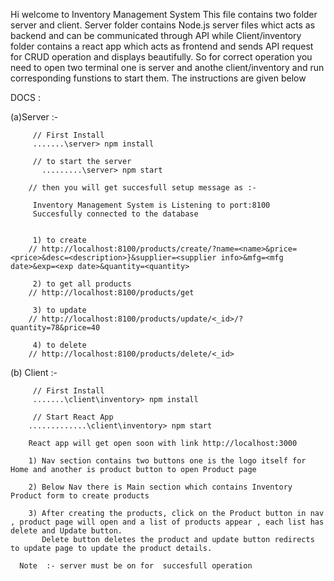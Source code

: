 Hi welcome to Inventory Management System
This file contains two folder server and client. Server folder contains Node.js server files whict acts as backend and can be communicated through API 
while Client/inventory folder contains a react app which acts as frontend and sends API request  for CRUD operation and displays beautifully. So for correct operation you need to open two terminal one is server and anothe client/inventory and run corresponding funstions to start them. The instructions  are given below



DOCS :

(a)Server :- 

         // First Install
         .......\server> npm install

         // to start the server
           .........\server> npm start

        // then you will get succesfull setup message as :-

         Inventory Management System is Listening to port:8100
         Succesfully connected to the database


         1) to create
        // http://localhost:8100/products/create/?name=<name>&price=<price>&desc=<description>}&supplier=<supplier info>&mfg=<mfg date>&exp=<exp date>&quantity=<quantity>

         2) to get all products         
        // http://localhost:8100/products/get

         3) to update        
        // http://localhost:8100/products/update/<_id>/?quantity=78&price=40
        
         4) to delete
        // http://localhost:8100/products/delete/<_id>



(b) Client :-

         // First Install
         .......\client\inventory> npm install
         
         // Start React App
        .............\client\inventory> npm start

        React app will get open soon with link http://localhost:3000    

        1) Nav section contains two buttons one is the logo itself for Home and another is product button to open Product page

        2) Below Nav there is Main section which contains Inventory Product form to create products

        3) After creating the products, click on the Product button in nav , product page will open and a list of products appear , each list has delete and Update button.
           Delete button deletes the product and update button redirects to update page to update the product details.

      Note  :- server must be on for  succesfull operation

      
              

       
